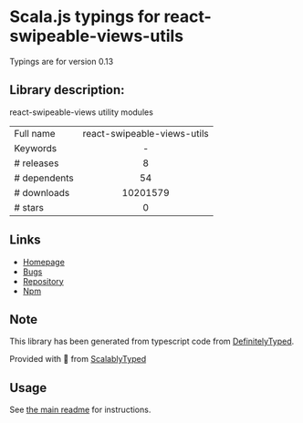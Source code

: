 
# Scala.js typings for react-swipeable-views-utils

Typings are for version 0.13

## Library description:
react-swipeable-views utility modules

|                    |                 |
| ------------------ | :-------------: |
| Full name          | react-swipeable-views-utils |
| Keywords           | - |
| # releases         | 8 |
| # dependents       | 54 |
| # downloads        | 10201579 |
| # stars            | 0 |

## Links
- [Homepage](https://github.com/oliviertassinari/react-swipeable-views#readme)
- [Bugs](https://github.com/oliviertassinari/react-swipeable-views/issues)
- [Repository](https://github.com/oliviertassinari/react-swipeable-views)
- [Npm](https://www.npmjs.com/package/react-swipeable-views-utils)
    


## Note
This library has been generated from typescript code from [DefinitelyTyped](https://definitelytyped.org).

Provided with :purple_heart: from [ScalablyTyped](https://github.com/oyvindberg/ScalablyTyped)

## Usage
See [the main readme](../../readme.md) for instructions.


